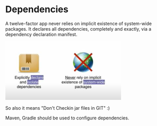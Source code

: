# Dependencies

A twelve-factor app never relies on implicit existence of system-wide packages. 
It declares all dependencies, completely and exactly, via a dependency declaration manifest. 

![Dependencies](https://github.com/umeshwale/code-playarea/blob/master/microservices/12FactorApps/Dependencies1.JPG)

So also it means "Don't Checkin jar files in GIT" :) 

Maven, Gradle should be used to configure dependencies. 
